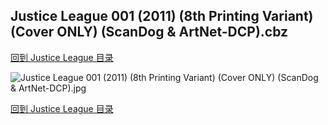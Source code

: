 ## Justice League 001 (2011) (8th Printing Variant) (Cover ONLY) (ScanDog & ArtNet-DCP).cbz


[回到 Justice League 目录](https://github.com/alicewish/markdown/blob/master/series/Justice-League.md)


![Justice League 001 (2011) (8th Printing Variant) (Cover ONLY) (ScanDog & ArtNet-DCP).jpg](https://wx1.sinaimg.cn/large/6a9fdecagy1fq33gv0vumj21kw117b29.jpg)

[回到 Justice League 目录](https://github.com/alicewish/markdown/blob/master/series/Justice-League.md)

